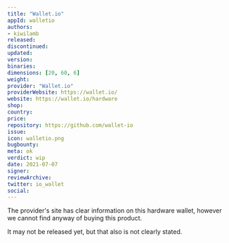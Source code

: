 ```yaml
---
title: "Wallet.io"
appId: walletio
authors:
- kiwilamb
released: 
discontinued: 
updated: 
version: 
binaries: 
dimensions: [20, 60, 6]
weight: 
provider: "Wallet.io"
providerWebsite: https://wallet.io/
website: https://wallet.io/hardware
shop: 
country: 
price: 
repository: https://github.com/wallet-io
issue: 
icon: walletio.png
bugbounty: 
meta: ok
verdict: wip
date: 2021-07-07
signer: 
reviewArchive: 
twitter: io_wallet
social: 
---
```


The provider's site has clear information on this hardware wallet, however we cannot find anyway of buying this product. 

It may not be released yet, but that also is not clearly stated.
